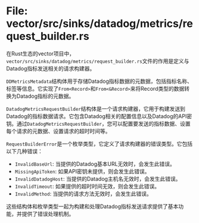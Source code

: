 # File: vector/src/sinks/datadog/metrics/request_builder.rs

在Rust生态的vector项目中，`vector/src/sinks/datadog/metrics/request_builder.rs`文件的作用是定义与Datadog指标发送相关的请求构建器。

`DDMetricsMetadata`结构体用于存储Datadog指标数据的元数据，包括指标名称、标签等信息。它实现了`From<Record>`和`From<&Record>`来将Record类型的数据转换为Datadog指标的元数据。

`DatadogMetricsRequestBuilder`结构体是一个请求构建器，它用于构建发送到Datadog的指标数据请求。它包含Datadog相关的配置信息以及Datadog的API密钥。通过`DatadogMetricsRequestBuilder`，您可以配置要发送的指标数据、设置每个请求的元数据、设置请求的超时时间等。

`RequestBuilderError`是一个枚举类型，它定义了请求构建器的错误类型。它包括以下几种错误：

- `InvalidBaseUrl`: 当提供的Datadog基本URL无效时，会发生此错误。
- `MissingApiToken`: 如果API密钥未提供，则会发生此错误。
- `InvalidDatadogHost`: 当提供的Datadog主机名无效时，会发生此错误。
- `InvalidTimeout`: 如果提供的超时时间无效，则会发生此错误。
- `InvalidMethod`: 当提供的请求方法无效时，会发生此错误。

这些结构体和枚举类型一起为构建和处理Datadog指标发送请求提供了基本功能，并提供了错误处理机制。

